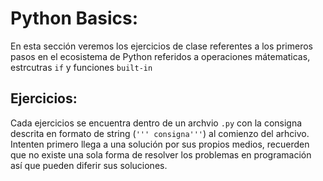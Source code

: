 # Python Basics:
En esta sección veremos los ejercicios de clase referentes a los primeros pasos en el ecosistema de Python
referidos a operaciones mátematicas, estrcutras `if` y funciones `built-in`


## Ejercicios:
Cada ejercicios se encuentra dentro de un archvio `.py` con la consigna descrita en formato de string (`''' consigna'''`)
al comienzo del arhcivo. Intenten primero llega a una solución por sus propios medios, recuerden que no existe una sola forma
de resolver los problemas en programación así que pueden diferir sus soluciones.



